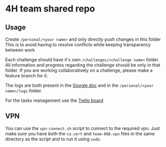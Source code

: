 # 4H team shared repo

## Usage

Create `/personal/<your name>` and only directly push changes in this folder
This is to avoid having to resolve conflicts while keeping transparency between work

Each challenge should have it's own `/challenges/<challenge name>` folder.
All information and progress regarding the challenge should be only in that folder.
If you are working collaboratively on a challenge, please make a feature branch for it.

The logs are both present in the [Google doc](https://docs.google.com/document/d/1S3NzLCrH1SU_6MrMmKWnFmo03FF_PCEw2HkK5uWUq5w/edit?usp=sharing) and in the `/personal/<your name>/logs` folder.

For the tasks management use the [Trello board](https://trello.com/invite/b/hL4eu5Dg/ATTIfa62a0d578147e749c1db0da036dc1a29B8E69FB/nsec)

## VPN

You can use the `vpn-connect.sh` script to connect to the required vpn. Just make sure you have both the `ca.cert` and `team-008.vpn` files in the same directory as the script and to run it using `sudo`.
